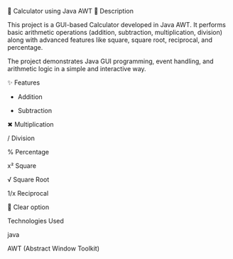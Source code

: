 🧮 Calculator using Java AWT
📌 Description

This project is a GUI-based Calculator developed in Java AWT.
It performs basic arithmetic operations (addition, subtraction, multiplication, division) along with advanced features like square, square root, reciprocal, and percentage.

The project demonstrates Java GUI programming, event handling, and arithmetic logic in a simple and interactive way.

✨ Features

+ Addition

- Subtraction

✖ Multiplication

/ Division

% Percentage

x² Square

√ Square Root

1/x Reciprocal

🔄 Clear option


Technologies Used

java

AWT (Abstract Window Toolkit)
